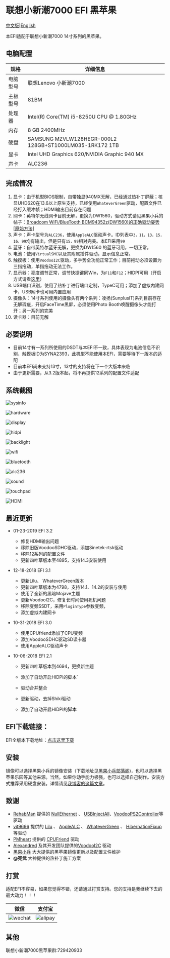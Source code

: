 # 联想小新潮7000 EFI 黑苹果



[中文版](https://github.com/penghubingzhou/Lenovo-Xiaoxin-Chao-7000--EFI/blob/master/Readme.md)|[English](https://github.com/penghubingzhou/Lenovo-Xiaoxin-Chao-7000--EFI/blob/master/docs/Readme.md)



本EFI适配于联想小新潮7000 14寸系列的黑苹果。





## 电脑配置

| 规格     | 详细信息                                                |
| -------- | ------------------------------------------------------- |
| 电脑型号 | 联想Lenovo 小新潮7000                                   |
| 主板型号 | 81BM                                                    |
| 处理器   | Intel(R) Core(TM) i5-8250U CPU @ 1.80GHz                |
| 内存     | 8 GB  2400MHz                                           |
| 硬盘     | SAMSUNG MZVLW128HEGR-000L2 128GB+ST1000LM035-1RK172 1TB |
| 显卡     | Intel UHD Graphics 620/NVIDIA Graphic 940 MX            |
| 声卡     | ALC236                                                  |





## 完成情况

1. 显卡：由于机型BIOS限制，自带独显940MX无解，已经通过热补丁屏蔽；核显UHD620在13.6以上原生支持，已经使用`WhateverGreen`驱动，配置文件已经打入缓冲帧；HDMI输出目前存在问题
2. 网卡：英特尔无线网卡目前无解，更换为DW1560，驱动方式请见黑果小兵的帖子：[Broadcom WiFi/BlueTooth BCM94352z(DW1560)的正确驱动姿势[原始方法]](http://blog.daliansky.net/Broadcom-WiFi-BlueTooth-BCM94352z-DW1560-the%20correct-drive-posture.html)
3. 声卡：声卡型号为`ALC236`，使用`AppleALC`驱动声卡。ID列表中`3，11，13，15，16，99`均有输出，但是只有`15，99`相对完美。本EFI采用`99`
4. 蓝牙：自带英特尔蓝牙无解，更换为DW1560 的蓝牙可用，一切正常。
5. 电池：使用`VirtualSMC`以及其附属插件驱动，显示信息正常。
6. 触摸板：使用`VoodooI2C`驱动，多手势全功能正常工作；目前拖动必须设置为三指拖动，单指拖动无法工作。
7. 显示器：亮度调节正常，调节快捷键同Win，为`F11`和`F12`；HIDPI可用（开启方式请看[这里](https://github.com/xzhih/one-key-hidpi)）
8. USB端口识别，使用了热补丁进行端口定制，TypeC可用；添加了虚拟内建网卡，USB网卡也可用内置应用
9. 摄像头：14寸系列使用的摄像头有两个系列：凌扬(SunplusIT)系列目前存在无解瑕疵，开启FaceTime黑屏，必须使用Photo Booth唤醒摄像头才能打开；另一系列的完美
10. 读卡器：目前无解










## 必要说明



- 目前14寸有一系列所使用的DSDT与本EFI不一致，具体表现为电池信息不识别，触摸板ID为SYNA2393，此机型不能使用本EFI，需要等待下一版本的适配
- 目前本EFI尚未支持13寸，13寸的支持将在下一个大版本来临
- 由于更新需要，从3.2版本起，将不再提供12系列的配置文件适配










## 系统截图



![sysinfo](screenshot/sysinfo.png)



![hardware](screenshot/hardware.png)



![display](screenshot/display.png)



![hidpi](screenshot/hidpi.png)



![backlight](screenshot/backlight.png)



![wifi](screenshot/wifi.png)



![bluetooth](screenshot/bluetooth.png)





![alc236](screenshot/alc236.png)





![sound](screenshot/sound.png)





![touchpad](screenshot/touchpad.png)



![HDMI](screenshot/HDMI.png)




## 最近更新

- 01-23-2019  EFI 3.2
  - 修复HDMI输出问题
  - 移除旧版VoodooSDHC驱动，添加Sinetek-rtsk驱动
  - 移除12系列的配置文件
  - 更新四叶草版本至4895，支持14.3安装使用
- 12-18-2018  EFI 3.1
  - 更新Lilu、 WhateverGreen版本
  - 更新四叶草版本为4798，支持14.1、14.2的安装与使用
  - 使用了全新的黑暗Mojave主题
  - 更新VoodooI2C，修复长时间使用死机问题
  - 移除变频SSDT，采用`PluginType`参数变频，
  - 添加虚拟内建网卡
- 10-31-2018  EFI 3.0

  - 使用CPUfriend添加了CPU变频
  - 添加VoodooSDHC驱动SD读卡器
  - 使用AppleALC驱动声卡
- 10-06-2018  EFI 2.1

  - 更新四叶草版本到4694，更换新主题
  - 添加了自动开启HIDPI的脚本`
  - 驱动合并整合
  - 更新驱动，去掉Shiki驱动

  - 添加了自动开启HIDPI的脚本



## EFI下载链接：



EFI全版本下载地址：[点击这里下载](https://pan.baidu.com/s/1QcrvxI5a68eUH37RmNd-Fg#list/path=%2F)



## 安装



镜像可以选择黑果小兵的镜像安装（下载地址见[黑果小兵部落阁](https://blog.daliansky.net))，也可以选择黑苹果乐园等其他来源。当然，如果你动手能力极强，也可以选择自己制作。安装方式推荐采用硬盘安装。详情请见[我博客的这篇文章](https://www.penghubingzhou.cn/2019/01/05/教你在Win下Clover硬盘安装黑苹果/)。





## 致谢



- [RehabMan](https://github.com/RehabMan) 提供的 [NullEthernet](https://github.com/RehabMan/OS-X-Null-Ethernet) 、 [USBInjectAll](https://github.com/RehabMan/OS-X-USB-Inject-All)、[VoodooPS2Controller](https://github.com/RehabMan/OS-X-Voodoo-PS2-Controller)等驱动
- [vit9696](https://github.com/vit9696) 提供的 [Lilu](https://github.com/acidanthera/Lilu) 、 [AppleALC](https://github.com/acidanthera/AppleALC) 、 [WhateverGreen](https://github.com/acidanthera/WhateverGreen) 、 [HibernationFixup](https://github.com/acidanthera/HibernationFixup)等驱动
- [PMheart](https://github.com/PMheart) 提供的 [CPUFriend](https://github.com/PMheart/CPUFriend) 驱动
- [Alexandred](https://github.com/alexandred) 及其开发团队提供的[VoodooI2C](https://github.com/alexandred/VoodooI2C) 驱动
- [黑果小兵](https://github.com/daliansky) 大大提供的黑苹果镜像更新以及配置文件维护
- **@宪武** 大神提供的热补丁施工方案





## 打赏



适配EFI不容易，如果您觉得不错，还请通过打赏支持。您的支持是我继续下去的最大动力！！！





| 微信                         | 支付宝                       |
| ---------------------------- | ---------------------------- |
| ![wechat](donate/wechat.jpg) | ![alipay](donate/alipay.jpg) |



## 其他



联想小新潮7000黑苹果群:729420933